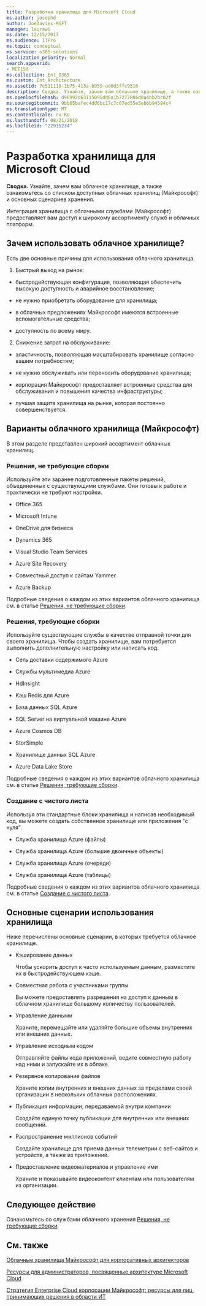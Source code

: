 ```yaml
---
title: Разработка хранилища для Microsoft Cloud
ms.author: josephd
author: JoeDavies-MSFT
manager: laurawi
ms.date: 12/15/2017
ms.audience: ITPro
ms.topic: conceptual
ms.service: o365-solutions
localization_priority: Normal
search.appverid:
- MET150
ms.collection: Ent_O365
ms.custom: Ent_Architecture
ms.assetid: 7e511118-1b75-413a-b959-ad0d3ffc9516
description: Сводка. Узнайте, зачем вам облачное хранилище, а также ознакомьтесь со списком доступных облачных хранилищ (Майкрософт) и основных сценариев хранения.
ms.openlocfilehash: d96992d63115095dd6a1b7277886d0a4bb2bc02f
ms.sourcegitcommit: 9bb65bafec4dd6bc17c7c07ed55e5eb6b94584c4
ms.translationtype: MT
ms.contentlocale: ru-RU
ms.lasthandoff: 08/21/2018
ms.locfileid: "22915234"
---
```

# <a name="designing-storage-for-the-microsoft-cloud"></a>Разработка хранилища для Microsoft Cloud

 **Сводка.** Узнайте, зачем вам облачное хранилище, а также ознакомьтесь со списком доступных облачных хранилищ (Майкрософт) и основных сценариев хранения.
  
Интеграция хранилища с облачными службами (Майкрософт) предоставляет вам доступ к широкому ассортименту служб и облачных платформ.
  
## <a name="why-cloud-storage"></a>Зачем использовать облачное хранилище?

Есть две основные причины для использования облачного хранилища.
  
1. Быстрый выход на рынок:
    
  - быстродействующая конфигурация, позволяющая обеспечить высокую доступность и аварийное восстановление;
    
  - не нужно приобретать оборудование для хранилища;
    
  - в облачных предложениях Майкрософт имеются встроенные вспомогательные средства;
    
  - доступность по всему миру.
    
2. Снижение затрат на обслуживание:
    
  - эластичность, позволяющая масштабировать хранилище согласно вашим потребностям;
    
  - не нужно обслуживать или переносить оборудование хранилища;
    
  - корпорация Майкрософт предоставляет встроенные средства для обслуживания и повышения качества инфраструктуры;
    
  - лучшая защита хранилища на рынке, которая постоянно совершенствуется.
    
## <a name="microsoft-cloud-storage-options"></a>Варианты облачного хранилища (Майкрософт)

В этом разделе представлен широкий ассортимент облачных хранилищ.
  
### <a name="move-in-ready"></a>Решения, не требующие сборки

Используйте эти заранее подготовленные пакеты решений, объединенных с существующими службами. Они готовы к работе и практически не требуют настройки.
  
- Office 365
    
- Microsoft Intune
    
- OneDrive для бизнеса
    
- Dynamics 365
    
- Visual Studio Team Services
    
- Azure Site Recovery
    
- Совместный доступ к сайтам Yammer
    
- Azure Backup
    
Подробные сведения о каждом из этих вариантов облачного хранилища см. в статье [Решения, не требующие сборки](move-in-ready.md).
  
### <a name="some-assembly-required"></a>Решения, требующие сборки

Используйте существующие службы в качестве отправной точки для своего хранилища. Чтобы создать хранилище, вам потребуется выполнить дополнительную настройку или написать код.
  
- Сеть доставки содержимого Azure
    
- Службы мультимедиа Azure
    
- HdInsight
    
- Кэш Redis для Azure
    
- База данных SQL Azure
    
- SQL Server на виртуальной машине Azure
    
- Azure Cosmos DB
    
- StorSimple
    
- Хранилище данных SQL Azure
    
- Azure Data Lake Store
    
Подробные сведения о каждом из этих вариантов облачного хранилища см. в статье [Решения, требующие сборки](some-assembly-required.md).
  
### <a name="build-from-the-ground-up"></a>Создание с чистого листа

Используя эти стандартные блоки хранилища и написав необходимый код, вы можете создать собственное хранилище или приложения "с нуля".
  
- Служба хранилища Azure (файлы)
    
- Служба хранилища Azure (большие двоичные объекты)
    
- Служба хранилища Azure (очереди)
    
- Служба хранилища Azure (таблицы)
    
Подробные сведения о каждом из этих вариантов облачного хранилища см. в статье [Создание с чистого листа](build-from-the-ground-up.md).
  
## <a name="key-storage-scenarios"></a>Основные сценарии использования хранилища

Ниже перечислены основные сценарии, в которых требуется облачное хранилище.
  
- Кэширование данных
    
    Чтобы ускорить доступ к часто используемым данным, разместите их в быстродействующем кэше.
    
- Совместная работа с участниками группы
    
    Вы можете предоставлять разрешения на доступ к данным в облачном хранилище большому количеству пользователей.
    
- Управление данными
    
    Храните, перемещайте или удаляйте большие объемы внутренних или внешних данных.
    
- Управление исходным кодом
    
    Отправляйте файлы кода приложений, ведите совместную работу над ними и запускайте их в облаке.
    
- Резервное копирование файлов
    
    Храните копии внутренних и внешних данных за пределами своей организации в нескольких облачных расположениях.
    
- Публикация информации, передаваемой внутри компании
    
    Создайте единую точку публикации для внутренних или внешних сообщений.
    
- Распространение миллионов событий
    
    Создайте хранилище для приема данных телеметрии с веб-сайтов и устройств, а также из приложений.
    
- Предоставление видеоматериалов и управление ими
    
    Храните и показывайте видеоконтент клиентам или пользователям из организации.
    
## <a name="next-step"></a>Следующее действие

Ознакомьтесь со службами облачного хранения [Решения, не требующие сборки](move-in-ready.md).
  
## <a name="see-also"></a>См. также

[Облачные хранилища Майкрософт для корпоративных архитекторов](microsoft-cloud-storage-for-enterprise-architects.md)
  
[Ресурсы для администраторов, посвященные архитектуре Microsoft Cloud](microsoft-cloud-it-architecture-resources.md)

[Стратегия Enterprise Cloud корпорации Майкрософт: ресурсы для лиц, принимающих решения в области ИТ](https://sway.com/FJ2xsyWtkJc2taRD)


